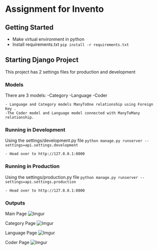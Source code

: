 # Assignment for Invento

## Getting Started
 - Make virtual environment in python
 - Install requirements.txt
    `pip install -r requirements.txt`


## Starting Django Project

This project has 2 settings files for production and development


### Models
There are 3 models:
    -Category
    -Language
    -Coder

    - Language and Category models ManyToOne relationship using Foreign Key .
    -The Coder model and Language model connected with ManyToMany relationship.

### Running in Development
Using the settings/development.py file
    `python manage.py runserver --settings=api.settings.development`

    - Head over to http://127.0.0.1:8000



### Running in Production
Using the settings/production.py file
    `python manage.py runserver --settings=api.settings.production`

    - Head over to http://127.0.0.1:8000


### Outputs
Main Page 
![Imgur](https://i.imgur.com/sSFMlEp.png)

    
Category Page
![Imgur](https://i.imgur.com/113PF6Y.png)

    
Language Page
![Imgur](https://i.imgur.com/jNRUraV.png)


Coder Page
![Imgur](https://i.imgur.com/eaX9YDk.png)

